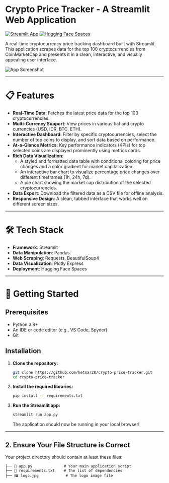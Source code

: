# Crypto Price Tracker - A Streamlit Web Application

[![Streamlit App](https://static.streamlit.io/badges/streamlit_badge_black_white.svg)](YOUR_HUGGINGFACE_SPACE_URL)
[![Hugging Face Spaces](https://img.shields.io/badge/🤗%20Hugging%20Face-Spaces-blue)](YOUR_HUGGINGFACE_SPACE_URL)

A real-time cryptocurrency price tracking dashboard built with Streamlit. This application scrapes data for the top 100 cryptocurrencies from CoinMarketCap and presents it in a clean, interactive, and visually appealing user interface.


![App Screenshot](https://github.com/user-attachments/assets/21ade05d-00cd-4b18-b901-67c6f5b9fbc3)

---

# 📋 Features

-   **Real-Time Data**: Fetches the latest price data for the top 100 cryptocurrencies.
-   **Multi-Currency Support**: View prices in various fiat and crypto currencies (USD, IDR, BTC, ETH).
-   **Interactive Dashboard**: Filter by specific cryptocurrencies, select the number of top coins to display, and sort data based on performance.
-   **At-a-Glance Metrics**: Key performance indicators (KPIs) for top selected coins are displayed prominently using metrics cards.
-   **Rich Data Visualization**:
    -   A styled and formatted data table with conditional coloring for price changes and a color gradient for market capitalization.
    -   An interactive bar chart to visualize percentage price changes over different timeframes (1h, 24h, 7d).
    -   A pie chart showing the market cap distribution of the selected cryptocurrencies.
-   **Data Export**: Download the filtered data as a CSV file for offline analysis.
-   **Responsive Design**: A clean, tabbed interface that works well on different screen sizes.

---

# 🛠️ Tech Stack

-   **Framework**: Streamlit
-   **Data Manipulation**: Pandas
-   **Web Scraping**: Requests, BeautifulSoup4
-   **Data Visualization**: Plotly Express
-   **Deployment**: Hugging Face Spaces

---

# 🚀 Getting Started

##  Prerequisites

-   Python 3.8+
-   An IDE or code editor (e.g., VS Code, Spyder)
-   Git

## Installation

1.  **Clone the repository:**
    ```bash
    git clone https://github.com/ketsar28/crypto-price-tracker.git
    cd crypto-price-tracker
    ```

2.  **Install the required libraries:**
    ```bash
    pip install -r requirements.txt
    ```

3.  **Run the Streamlit app:**
    ```bash
    streamlit run app.py
    ```
    The application should now be running in your local browser!

---


## 2. Ensure Your File Structure is Correct

Your project directory should contain at least these files:

```
├── 📄 app.py              # Your main application script
├── 📄 requirements.txt    # The list of dependencies
├── 🖼️ logo.jpg            # The logo image file
```
